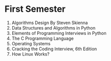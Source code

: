 # First Semester

1. Algorithms Design By Steven Skienna
2. Data Structures and Algorithms in Python
3. Elements of Programming Interviews in Python
4. The C Programming Language
5. Operating Systems 
6. Cracking the Coding Interview, 6th Edition
7. How Linux Works?